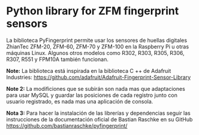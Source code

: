 # Python library for ZFM fingerprint sensors

La biblioteca PyFingerprint permite usar los sensores de huellas digitales ZhianTec ZFM-20, ZFM-60, ZFM-70 y ZFM-100 en la Raspberry Pi u otras máquinas Linux. Algunos otros modelos como R302, R303, R305, R306, R307, R551 y FPM10A también funcionan.

**Note:** La biblioteca está inspirada en la biblioteca C ++ de Adafruit Industries:
<https://github.com/adafruit/Adafruit-Fingerprint-Sensor-Library>

**Note 2:** La modificiones que se subirán son nada mas que adaptaciones para usar MySQL y guardar las posiciones de cada registro junto con usuario registrado, es nada mas una aplicación de consola.

**Nota 3:** Para hacer la instalación de las librerías y dependencias seguir las instrucciones de la documentación oficial de Bastian Raschke en su GitHub https://github.com/bastianraschke/pyfingerprint/
